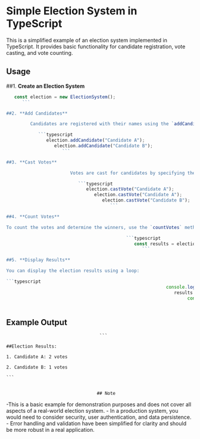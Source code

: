 # Simple Election System in TypeScript

This is a simplified example of an election system implemented in TypeScript. It provides basic functionality for candidate registration, vote casting, and vote counting.

## Usage

##1. **Create an Election System**

   ```typescript
      const election = new ElectionSystem();
         ```

##2. **Add Candidates**

            Candidates are registered with their names using the `addCandidate` method.

               ```typescript
                  election.addCandidate("Candidate A");
                     election.addCandidate("Candidate B");
                        ```

##3. **Cast Votes**

                           Votes are cast for candidates by specifying their names using the `castVote` method.

                              ```typescript
                                 election.castVote("Candidate A");
                                    election.castVote("Candidate A");
                                       election.castVote("Candidate B");
                                          ```

##4. **Count Votes**

To count the votes and determine the winners, use the `countVotes` method. It returns an array of candidates sorted by the number of votes in descending order.

                                                ```typescript
                                                   const results = election.countVotes();
                                                      ```

##5. **Display Results**

You can display the election results using a loop:

```typescript
                                                               console.log("Election Results:");
                                                                  results.forEach((candidate, index) => {
                                                                       console.log(`${index + 1}. ${candidate.name}: ${candidate.votes} votes`);
                                                                          });
   ```

                                    
## Example Output

                                       ```
                                                                             ##Election Results:
                                                                             1. Candidate A: 2 votes
                                                                             2. Candidate B: 1 votes
                                                                             ```

                                    
                                      ## Note

-This is a basic example for demonstration purposes and does not cover all aspects of a real-world election system.
                                       - In a production system, you would need to consider security, user authentication, and data persistence.
                                       - Error handling and validation have been simplified for clarity and should be more robust in a real application.
